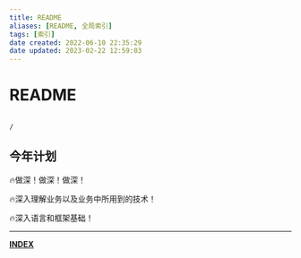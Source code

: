 ```yaml
---
title: README
aliases: [README, 全局索引]
tags: [索引]
date created: 2022-06-10 22:35:29
date updated: 2023-02-22 12:59:03
---
```


# README

```ActivityHistory

/

```

## 今年计划

🔥做深！做深！做深！

🔥深入理解业务以及业务中所用到的技术！

🔥深入语言和框架基础！

---

**[INDEX](./%F0%9F%93%8B%E7%9B%AE%E5%BD%95.md)**

